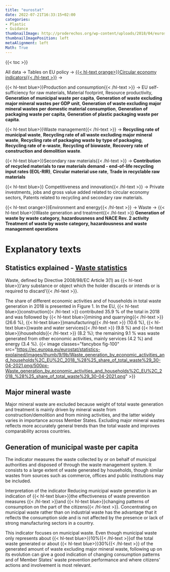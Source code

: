 ```yaml
---
title: "eurostat"
date: 2022-07-21T16:33:15+02:00
categories:
- Plastic
- Guidance
thumbnailImage: http://proderechos.org/wp-content/uploads/2018/04/eurostat-759x3051.png
thumbnailImagePosition: left
metaAlignment: left
Math: True
---
```

<!--more-->
{{< toc >}}

All data -> Tables on EU policy -> [{{< hl-text orange>}}Circular economy indicators{{< /hl-text >}}](https://ec.europa.eu/eurostat/databrowser/explore/all/tb_eu?lang=en&subtheme=cei&display=list&sort=category&extractionId=CEI_WM011) ->

{{< hl-text blue>}}Production and consumption{{< /hl-text >}} ->
EU self-sufficiency for raw materials,
Material footprint,
Resource productivity,
**Generation of municipal waste per capita**,
**Generation of waste excluding major mineral wastes per GDP unit**, **Generation of waste excluding major mineral wastes per domestic material consumption**,
**Generation of packaging waste per capita**,
**Generation of plastic packaging waste per capita**.

{{< hl-text blue>}}Waste management{{< /hl-text >}} ->
**Recycling rate of municipal waste**,
**Recycling rate of all waste excluding major mineral waste**,
**Recycling rate of packaging waste by type of packaging**,
**Recycling rate of e-waste**,
**Recycling of biowaste**,
**Recovery rate of construction and demolition waste**.

{{< hl-text blue>}}Secondary raw materials{{< /hl-text >}} ->
**Contribution of recycled materials to raw materials demand - end-of-life recycling input rates (EOL-RIR)**,
**Circular material use rate**,
**Trade in recyclable raw materials**

{{< hl-text blue>}} Competitiveness and innovation{{< /hl-text >}} ->
Private investments, jobs and gross value added related to circular economy sectors,
Patents related to recycling and secondary raw materials.

{{< hl-text orange>}}Environment and energy{{< /hl-text >}} ->
Waste -> {{< hl-text blue>}}Waste generation and treatment{{< /hl-text >}}
**Generation of waste by waste category, hazardousness and NACE Rev. 2 activity**
**Treatment of waste by waste category, hazardousness and waste management operations**



# Explanatory texts
## Statistics explained - [Waste statistics](https://ec.europa.eu/eurostat/statistics-explained/index.php?title=Waste_statistics#Total_waste_generation)
Waste, defined by Directive 2008/98/EC Article 3(1) as {{< hl-text blue>}}‘any substance or object which the holder discards or intends or is required to discard‘{{< /hl-text >}}.

The share of different economic activities and of households in total waste generation in 2018 is presented in Figure 1. In the EU, {{< hl-text blue>}}construction{{< /hl-text >}} contributed 35.9 % of the total in 2018 and was followed by {{< hl-text blue>}}mining and quarrying{{< /hl-text >}} (26.6 %), {{< hl-text blue>}}manufacturing{{< /hl-text >}} (10.6 %), {{< hl-text blue>}}waste and water services{{< /hl-text >}} (9.8 %) and {{< hl-text blue>}}households{{< /hl-text >}} (8.2 %); the remaining 9.1 % was waste generated from other economic activities, mainly services (4.2 %) and energy (3.4 %).
{{< image classes="fancybox fig-100" src="https://ec.europa.eu/eurostat/statistics-explained/images/thumb/9/9b/Waste_generation_by_economic_activities_and_households%2C_EU%2C_2018_%28%25_share_of_total_waste%29_30-04-2021.png/500px-Waste_generation_by_economic_activities_and_households%2C_EU%2C_2018_%28%25_share_of_total_waste%29_30-04-2021.png" >}}

## Major mineral waste
Major mineral waste are excluded because weight of total waste generation and treatment is mainly driven by mineral waste from construction/demolition and from mining activities, and the latter widely varies in importance across Member States. Excluding major mineral wastes reflects more accurately general trends than the total waste and improves comparability across countries.

## Generation of municipal waste per capita
The indicator measures the waste collected by or on behalf of municipal authorities and disposed of through the waste management system. It consists to a large extent of waste generated by households, though similar wastes from sources such as commerce, offices and public institutions may be included.

Interpretation of the indicator
Reducing municipal waste generation is an indication of {{< hl-text blue>}}the effectiveness of waste prevention measures {{< /hl-text >}}and {{< hl-text blue>}}changing patterns of consumption on the part of the citizens{{< /hl-text >}}. Concentrating on municipal waste rather than on industrial waste has the advantage that it reflects the consumption side and is not affected by the presence or lack of strong manufacturing sectors in a country.

This indicator focuses on municipal waste. Even though municipal waste only represents about {{< hl-text blue>}}10%{{< /hl-text >}}of the total waste generated or about {{< hl-text blue>}}30%{{< /hl-text >}} of the generated amount of waste excluding major mineral waste, following up on its evolution can give a good indication of changing consumption patterns and of Member States' waste prevention performance and where citizens' actions and involvement is most relevant.
